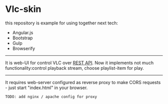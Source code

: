 # Vlc-skin

this repository is example for using together next tech:

* Angular.js
* Bootstrap
* Gulp
* Browserify

***

It is web-UI for control VLC over [REST API](https://wiki.videolan.org/VLC_HTTP_requests/). Now it implements not much functionality:control playback stream, choose playlist-item for play.

***

It requires web-server configured as reverse proxy  to make CORS requests - just start "index.html" in your browser.

    TODO: add nginx / apache config for proxy